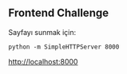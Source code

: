 Frontend Challenge
------------------

Sayfayı sunmak için:

	python -m SimpleHTTPServer 8000

[http://localhost:8000](http://localhost:8000)
